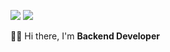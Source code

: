 <p>
  <a href="https://medium.com/@dori_dori"><img src="https://img.shields.io/badge/Blog-FF8800?style=flat&logo=Blogger&logoColor=white"/></a>
  <a href="mailto:wonjunyun8899@gmail.com"><img src="https://img.shields.io/badge/wonjunyun8899@gmail.com-D14836?style=flat&logo=Gmail&logoColor=white"/></a>
</p>
<p>👨‍💻 Hi there, I'm <b>Backend Developer</b></p>
